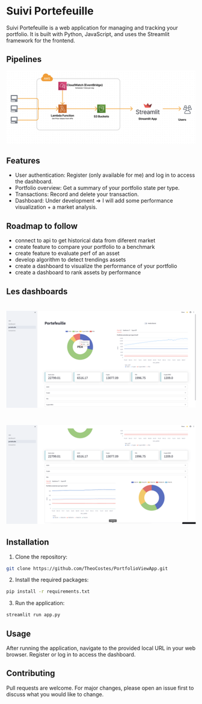 # Suivi Portefeuille

Suivi Portefeuille is a web application for managing and tracking your portfolio. It is built with Python, JavaScript, and uses the Streamlit framework for the frontend.

## Pipelines

![Data Pipeline](image/Pipeline_data.png?raw=true)


## Features

- User authentication: Register (only available for me) and log in to access the dashboard.
- Portfolio overview: Get a summary of your portfolio state per type.
- Transactions: Record and delete your transaction.
- Dashboard: Under development => I will add some performance visualization + a market analysis.

## Roadmap to follow

- connect to api to get historical data from diferent market
- create feature to compare your portfolio to a benchmark
- create feature to evaluate perf of an asset
- develop algorithm to detect trendings assets
- create a dashboard to visualize the performance of your portfolio
- create a dashboard to rank assets by performance

## Les dashboards

# ![Image representant l'affichage global du portfolio](image/affichage_portfolio_global.png)
# ![Image representant l'affichage détaillé du portfolio pour un type d'actif](image/affichage_portfolio_detail.png)


## Installation

1. Clone the repository:
```bash
git clone https://github.com/TheoCostes/PortfolioViewApp.git
```

2. Install the required packages:
```bash
pip install -r requirements.txt
```

3. Run the application:
```bash
streamlit run app.py
```

## Usage

After running the application, navigate to the provided local URL in your web browser. Register or log in to access the dashboard.  

## Contributing
Pull requests are welcome. For major changes, please open an issue first to discuss what you would like to change.


